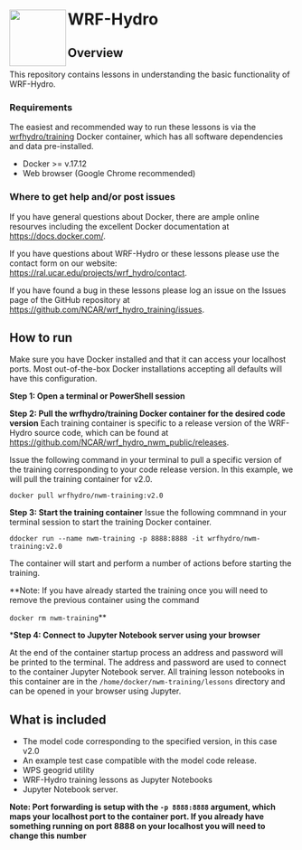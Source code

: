 #  WRF-Hydro <img src="https://ral.ucar.edu/sites/default/files/public/wrf_hydro_symbol_logo_2017_09_150pxby63px.png" width=100 align="left" />

## Overview
This repository contains lessons in understanding the basic functionality of WRF-Hydro.

### Requirements
The easiest and recommended way to run these lessons is via the [wrfhydro/training](https://hub.docker.com/r/wrfhydro/training/) Docker container, which has all software dependencies and data pre-installed.

* Docker >= v.17.12
* Web browser (Google Chrome recommended)

### Where to get help and/or post issues
If you have general questions about Docker, there are ample online resourves including the excellent Docker documentation at https://docs.docker.com/.

If you have questions about WRF-Hydro or these lessons please use the contact form on our website: https://ral.ucar.edu/projects/wrf_hydro/contact. 

If you have found a bug in these lessons please log an issue on the Issues page of the GitHub repository at https://github.com/NCAR/wrf_hydro_training/issues.


## How to run
Make sure you have Docker installed and that it can access your localhost ports. Most out-of-the-box Docker installations accepting all defaults will have this configuration.

**Step 1: Open a terminal or PowerShell session**

**Step 2: Pull the wrfhydro/training Docker container for the desired code version**
Each training container is specific to a release version of the WRF-Hydro source code, which can be found at https://github.com/NCAR/wrf_hydro_nwm_public/releases.

Issue the following command in your terminal to pull a specific version of the training corresponding to your code release version. In this example, we will pull the training container for v2.0.

`docker pull wrfhydro/nwm-training:v2.0`

**Step 3: Start the training container**
Issue the following commnand in your terminal session to start the training Docker container.

`ddocker run --name nwm-training -p 8888:8888 -it wrfhydro/nwm-training:v2.0`

The container will start and perform a number of actions before starting the training. 

**Note: If you have already started the training once you will need to remove the previous container using the command

`docker rm nwm-training`**

***Step 4: Connect to Jupyter Notebook server using your browser**

At the end of the container startup process an address and password will be printed to the terminal. The address and password are used to connect to the container Jupyter Notebook server. All training lesson notebooks in this container are in the `/home/docker/nwm-training/lessons` directory and can be opened in your browser using Jupyter.

## What is included

* The model code corresponding to the specified version, in this case v2.0
* An example test case compatible with the model code release.
* WPS geogrid utility
* WRF-Hydro training lessons as Jupyter Notebooks
* Jupyter Notebook server.

**Note: Port forwarding is setup with the `-p 8888:8888` argument, which maps your localhost port to the container port. If you already have something running on port 8888 on your localhost you will need to change this number**
